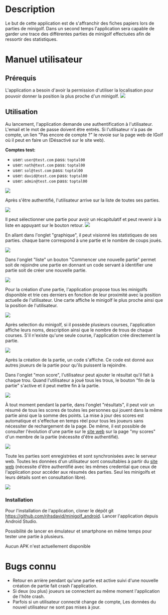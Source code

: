 # Description
Le but de cette application est de s'affranchir des fiches papiers lors de parties de minigolf.
Dans un second temps l'application sera capable de garder une trace des différentes parties de minigolf effectuées afin de ressortir des statistiques.

# Manuel utilisateur
## Prérequis
L'application a besoin d'avoir la permission d'utiliser la localisation pour pouvoir donner la position la plus proche d'un minigolf.
![](https://i.imgur.com/gS5jgEd.png)

## Utilisation

Au lancement, l'application demande une authentification à l'utilisateur. L'email et le mot de passe doivent être entrés. Si l'utilisateur n'a pas de compte, un lien "Pas encore de compte ?" le revoie sur la page web de IGolf où il peut en faire un (Désactivé sur le site web).

**Comptes test:**
* user: `user@test.com` pass: `toptal00`
* user: `nath@test.com` pass: `toptal00`
* user: `sol@test.com` pass: `toptal00`
* user: `david@test.com` pass: `toptal00`
* user: `admin@test.com` pass: `toptal00`


![](https://i.imgur.com/BUg08jj.png)

Après s'être authentifié, l'utilisateur arrive sur la liste de toutes ses parties.

![](https://i.imgur.com/qZMbZVD.png)

Il peut sélectionner une partie pour avoir un récapitulatif et peut revenir à la liste en appuyant sur le bouton retour.
![](https://i.imgur.com/a0dXCmA.png)

En allant dans l'onglet "graphique", il peut visionné les statistiques de ses parties. chaque barre correspond à une partie et le nombre de coups joués.

![](https://i.imgur.com/PykuiKL.png)

Dans l'onglet "liste" un bouton "Commencer une nouvelle partie" permet soit de rejoindre une partie en donnant un code servant à identifier une partie soit de créer une nouvelle partie.

![](https://i.imgur.com/HrqT201.png)

Pour la création d'une partie, l'application propose tous les minigolfs disponible et trie ces derniers en fonction de leur proximité avec la position actuelle de l'utilisateur. Une carte affiche le minigolf le plus proche ainsi que la position de l'utilisateur. 

![](https://i.imgur.com/D0pNQXX.png)

Après selection du minigolf, si il possède plusieurs courses, l'application affiche leurs noms, description ainsi que le nombre de trous de chaque courses. S'il n'existe qu'une seule course, l'application crée directement la partie.

![](https://i.imgur.com/TB8j4FU.png)

Après la création de la partie, un code s'affiche. Ce code est donné aux autres joueurs de la partie pour qu'ils puissent la rejoindre.

Dans l'onglet "mon score", l'utilisateur peut ajouter le résultat qu'il fait à chaque trou. Quand l'utilisateur a joué tous les trous, le bouton "fin de la partie" s'active et il peut mettre fin à la partie.

![](https://i.imgur.com/VdkbcFr.png)

À tout moment pendant la partie, dans l'onglet "résultats", il peut voir un résumé de tous les scores de toutes les personnes qui jouent dans la même partie ainsi que la somme des points. La mise à jour des scores est automatique et s'effectue en temps réel pour tous les joueurs sans nécessiter de rechargement de la page. De même, il est possible de consulter l'évolution d'une partie sur le [site web](https://swiped.srvz-webapp.he-arc.ch/) sur la page "my scores" d'un membre de la partie (nécessite d'être authentifié).

![](https://i.imgur.com/1i0uoRQ.png)

Toute les parties sont enregistrées et sont synchronisées avec le serveur web. Toutes les données d'un utilisateur sont consultables à partir du [site web](https://swiped.srvz-webapp.he-arc.ch/) (nécessite d'être authentifié avec les mêmes credential que ceux de l'application pour accéder aux résumés des parties. Seul les minigolfs et leurs détails sont en consultation libre).

![](https://i.imgur.com/XIJDsQN.png)

### Installation
Pour l'installation de l'application, cloner le dépôt git https://github.com/rihsdavid/minigolf_android.
Lancer l'application depuis Android Studio.

Possibilité de lancer en émulateur et smartphone en même temps pour tester une partie à plusieurs.

Aucun APK n'est actuellement disponible


# Bugs connu

* Retour en arrière pendant qu'une partie est active suivi d'une nouvelle création de partie fait crash l'application.
* Si deux (ou plus) joueurs se connectent au même moment l'application de l'hôte crash.
* Parfois si un utilisateur connecté change de compte, Les données du nouvel utilisateur ne sont pas mises à jour.
